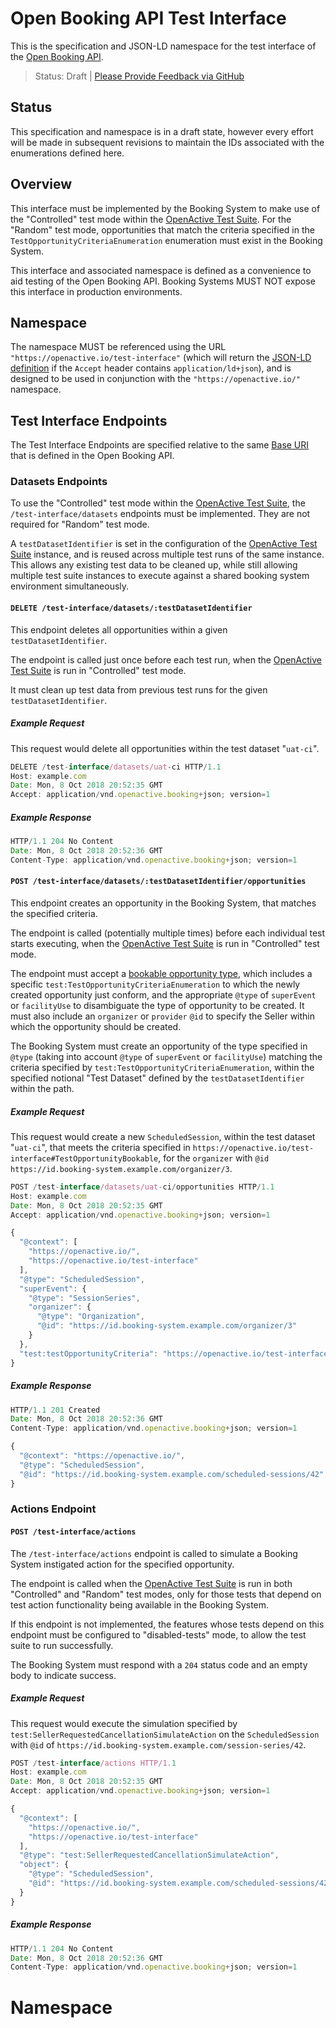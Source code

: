 # Open Booking API Test Interface

This is the specification and JSON-LD namespace for the test interface of the [Open Booking API](https://www.openactive.io/open-booking-api/EditorsDraft).

> Status: Draft | [Please Provide Feedback via GitHub](https://github.com/openactive/test-interface/issues)

## Status

This specification and namespace is in a draft state, however every effort will be made in subsequent revisions to maintain the IDs associated with the enumerations defined here.

## Overview

This interface must be implemented by the Booking System to make use of the "Controlled" test mode within the [OpenActive Test Suite](https://github.com/openactive/openactive-test-suite/). For the "Random" test mode, opportunities that match the criteria specified in the `TestOpportunityCriteriaEnumeration` enumeration must exist in the Booking System.

This interface and associated namespace is defined as a convenience to aid testing of the Open Booking API. Booking Systems MUST NOT expose this interface in production environments.

## Namespace

The namespace MUST be referenced using the URL `"https://openactive.io/test-interface"` (which will return the [JSON-LD definition](https://openactive.io/test-interface/test-interface.jsonld) if the `Accept` header contains `application/ld+json`), and is designed to be used in conjunction with the `"https://openactive.io/"` namespace.

## Test Interface Endpoints

The Test Interface Endpoints are specified relative to the same [Base URI](https://openactive.io/open-booking-api/EditorsDraft/#dfn-base-uri) that is defined in the Open Booking API.

### Datasets Endpoints

To use the "Controlled" test mode within the [OpenActive Test Suite](https://github.com/openactive/openactive-test-suite/), the `/test-interface/datasets` endpoints must be implemented. They are not required for "Random" test mode.

A `testDatasetIdentifier` is set in the configuration of the [OpenActive Test Suite](https://github.com/openactive/openactive-test-suite/) instance, and is reused across multiple test runs of the same instance. This allows any existing test data to be cleaned up, while still allowing multiple test suite instances to execute against a shared booking system environment simultaneously.

#### `DELETE /test-interface/datasets/:testDatasetIdentifier`

This endpoint deletes all opportunities within a given `testDatasetIdentifier`.

The endpoint is called just once before each test run, when the [OpenActive Test Suite](https://github.com/openactive/openactive-test-suite/) is run in "Controlled" test mode.

It must clean up test data from previous test runs for the given `testDatasetIdentifier`.

##### Example Request

This request would delete all opportunities within the test dataset "`uat-ci`".

```javascript
DELETE /test-interface/datasets/uat-ci HTTP/1.1
Host: example.com
Date: Mon, 8 Oct 2018 20:52:35 GMT
Accept: application/vnd.openactive.booking+json; version=1
```

##### Example Response

```javascript
HTTP/1.1 204 No Content
Date: Mon, 8 Oct 2018 20:52:36 GMT
Content-Type: application/vnd.openactive.booking+json; version=1
```

#### `POST /test-interface/datasets/:testDatasetIdentifier/opportunities`

This endpoint creates an opportunity in the Booking System, that matches the specified criteria.

The endpoint is called (potentially multiple times) before each individual test starts executing, when the [OpenActive Test Suite](https://github.com/openactive/openactive-test-suite/) is run in "Controlled" test mode.

The endpoint must accept a [bookable opportunity type](https://www.openactive.io/open-booking-api/EditorsDraft/#definition-of-a-bookable-opportunity-and-offer-pair), which includes a specific `test:TestOpportunityCriteriaEnumeration` to which the newly created opportunity just conform, and the appropriate `@type` of `superEvent` or `facilityUse` to disambiguate the type of opportunity to be created. It must also include an `organizer` or `provider` `@id` to specify the Seller within which the opportunity should be created.

The Booking System must create an opportunity of the type specified in `@type` (taking into account `@type` of `superEvent` or `facilityUse`) matching the criteria specified by `test:TestOpportunityCriteriaEnumeration`, within the specified notional "Test Dataset" defined by the `testDatasetIdentifier` within the path.

##### Example Request

This request would create a new `ScheduledSession`, within the test dataset "`uat-ci`", that meets the criteria specified in `https://openactive.io/test-interface#TestOpportunityBookable`, for the `organizer` with `@id` `https://id.booking-system.example.com/organizer/3`.

```javascript
POST /test-interface/datasets/uat-ci/opportunities HTTP/1.1
Host: example.com
Date: Mon, 8 Oct 2018 20:52:35 GMT
Accept: application/vnd.openactive.booking+json; version=1

{
  "@context": [
    "https://openactive.io/",
    "https://openactive.io/test-interface"
  ],
  "@type": "ScheduledSession",
  "superEvent": {
    "@type": "SessionSeries",
    "organizer": {
      "@type": "Organization",
      "@id": "https://id.booking-system.example.com/organizer/3"
    }
  },
  "test:testOpportunityCriteria": "https://openactive.io/test-interface#TestOpportunityBookable"
}
```


##### Example Response

```javascript
HTTP/1.1 201 Created
Date: Mon, 8 Oct 2018 20:52:36 GMT
Content-Type: application/vnd.openactive.booking+json; version=1

{
  "@context": "https://openactive.io/",
  "@type": "ScheduledSession",
  "@id": "https://id.booking-system.example.com/scheduled-sessions/42"
}
```

### Actions Endpoint

#### `POST /test-interface/actions`

The `/test-interface/actions` endpoint is called to simulate a Booking System instigated action for the specified opportunity. 

The endpoint is called when the [OpenActive Test Suite](https://github.com/openactive/openactive-test-suite/) is run in both "Controlled" and "Random" test modes, only for those tests that depend on test action functionality being available in the Booking System.

If this endpoint is not implemented, the features whose tests depend on this endpoint must be configured to "disabled-tests" mode, to allow the test suite to run successfully.

The Booking System must respond with a `204` status code and an empty body to indicate success.

##### Example Request

This request would execute the simulation specified by `test:SellerRequestedCancellationSimulateAction` on the `ScheduledSession` with `@id` of `https://id.booking-system.example.com/session-series/42`.

```javascript
POST /test-interface/actions HTTP/1.1
Host: example.com
Date: Mon, 8 Oct 2018 20:52:35 GMT
Accept: application/vnd.openactive.booking+json; version=1

{
  "@context": [
    "https://openactive.io/",
    "https://openactive.io/test-interface"
  ],
  "@type": "test:SellerRequestedCancellationSimulateAction",
  "object": {
    "@type": "ScheduledSession",
    "@id": "https://id.booking-system.example.com/scheduled-sessions/42"
  }
}
```

##### Example Response

```javascript
HTTP/1.1 204 No Content
Date: Mon, 8 Oct 2018 20:52:36 GMT
Content-Type: application/vnd.openactive.booking+json; version=1
```


# Namespace
